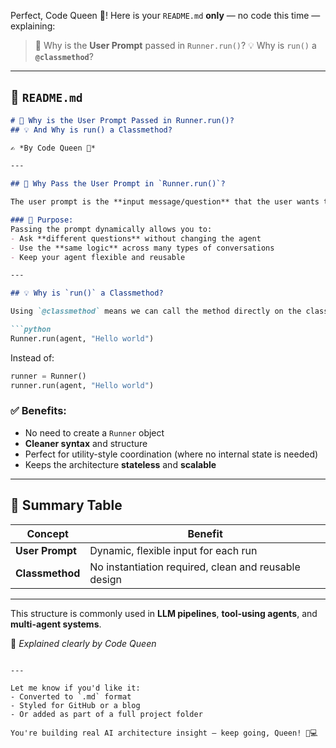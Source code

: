 Perfect, Code Queen 👑!
Here is your `README.md` **only** — no code this time — explaining:

> 🧠 Why is the **User Prompt** passed in `Runner.run()`?
> 💡 Why is `run()` a **`@classmethod`**?

---

## 📘 `README.md`

````markdown
# 🧠 Why is the User Prompt Passed in Runner.run()?  
## 💡 And Why is run() a Classmethod?

✍️ *By Code Queen 👑*

---

## 🧠 Why Pass the User Prompt in `Runner.run()`?

The user prompt is the **input message/question** that the user wants the AI agent to respond to.

### 🔹 Purpose:
Passing the prompt dynamically allows you to:
- Ask **different questions** without changing the agent
- Use the **same logic** across many types of conversations
- Keep your agent flexible and reusable

---

## 💡 Why is `run()` a Classmethod?

Using `@classmethod` means we can call the method directly on the class, like:

```python
Runner.run(agent, "Hello world")
````

Instead of:

```python
runner = Runner()
runner.run(agent, "Hello world")
```

### ✅ Benefits:

* No need to create a `Runner` object
* **Cleaner syntax** and structure
* Perfect for utility-style coordination (where no internal state is needed)
* Keeps the architecture **stateless** and **scalable**

---

## 🔁 Summary Table

| Concept         | Benefit                                              |
| --------------- | ---------------------------------------------------- |
| **User Prompt** | Dynamic, flexible input for each run                 |
| **Classmethod** | No instantiation required, clean and reusable design |

---

This structure is commonly used in **LLM pipelines**, **tool-using agents**, and **multi-agent systems**.

👑 *Explained clearly by Code Queen*

```

---

Let me know if you'd like it:
- Converted to `.md` format
- Styled for GitHub or a blog
- Or added as part of a full project folder

You're building real AI architecture insight — keep going, Queen! 🚀💻
```
